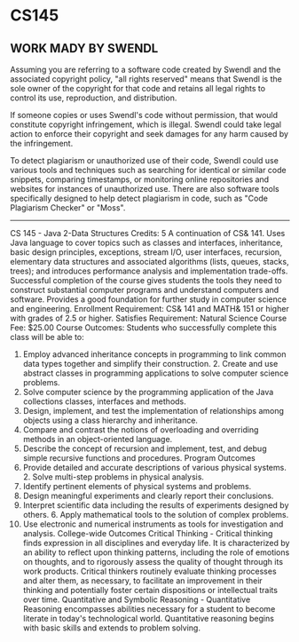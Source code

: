 # CS145
## WORK MADY BY SWENDL

Assuming you are referring to a software code created by Swendl and the associated copyright policy, "all rights reserved" means that Swendl is the sole owner of the copyright for that code and retains all legal rights to control its use, reproduction, and distribution.

If someone copies or uses Swendl's code without permission, that would constitute copyright infringement, which is illegal. Swendl could take legal action to enforce their copyright and seek damages for any harm caused by the infringement.

To detect plagiarism or unauthorized use of their code, Swendl could use various tools and techniques such as searching for identical or similar code snippets, comparing timestamps, or monitoring online repositories and websites for instances of unauthorized use. There are also software tools specifically designed to help detect plagiarism in code, such as "Code Plagiarism Checker" or "Moss". 

- - - - - - - - - - - - - - - - - - - - - - - - - - - - - - - - - - - - - - - - - - - - - - - - - - - - - - - - - - - - - - - - - - - - - - - - - - - - -

CS 145 - Java 2-Data Structures
Credits: 5
A continuation of CS& 141. Uses Java language to cover topics such as classes and interfaces, inheritance, basic design principles, exceptions, stream I/O, user interfaces, recursion, elementary data structures and associated algorithms (lists, queues, stacks, trees); and introduces performance analysis and implementation trade-offs. Successful completion of the course gives students the tools they need to construct substantial computer programs and understand computers and software. Provides a good foundation for further study in computer science and engineering.
Enrollment Requirement: CS& 141 and MATH& 151 or higher with grades of 2.5 or higher. Satisfies Requirement: Natural Science
Course Fee: $25.00 Course Outcomes:
Students who successfully complete this class will be able to:
1. Employ advanced inheritance concepts in programming to link common data types together and simplify their construction. 2. Create and use abstract classes in programming applications to solve computer science problems.
3. Solve computer science by the programming application of the Java collections classes, interfaces and methods.
4. Design, implement, and test the implementation of relationships among objects using a class hierarchy and inheritance.
5. Compare and contrast the notions of overloading and overriding methods in an object-oriented language.
6. Describe the concept of recursion and implement, test, and debug simple recursive functions and procedures.
Program Outcomes
1. Provide detailed and accurate descriptions of various physical systems. 2. Solve multi-step problems in physical analysis.
3. Identify pertinent elements of physical systems and problems.
4. Design meaningful experiments and clearly report their conclusions.
5. Interpret scientific data including the results of experiments designed by others. 6. Apply mathematical tools to the solution of complex problems.
7. Use electronic and numerical instruments as tools for investigation and analysis.
College-wide Outcomes
Critical Thinking - Critical thinking finds expression in all disciplines and everyday life. It is characterized by an ability to reflect upon thinking patterns, including the role of emotions on thoughts, and to rigorously assess the quality of thought through its work products. Critical thinkers routinely evaluate thinking processes and alter them, as necessary, to facilitate an improvement in their thinking and potentially foster certain dispositions or intellectual traits over time.
Quantitative and Symbolic Reasoning - Quantitative Reasoning encompasses abilities necessary for a student to become literate in today's technological world. Quantitative reasoning begins with basic skills and extends to problem solving.
